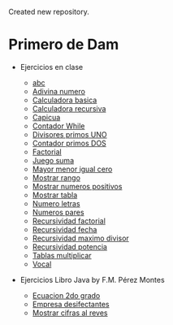 Created new repository.

# Primero de Dam


- Ejercicios en clase
    - [abc](src/es/Ejercicios/abc/)
    - [Adivina numero](src/Ejercicios/AdivinaNumero/)
    - [Calculadora basica](src/es/Ejercicios/CalculadoraBasica/)
    - [Calculadora recursiva](src/es/Ejercicios/calculadoraRecursiva/)
    - [Capicua](src/es/Ejercicios/Capicua/)
    - [Contador While](src/es/Ejercicios/ContadorWhile/)
    - [Divisores primos UNO](src/es/Ejercicios/Divisores_Primos/)
    - [Contador primos DOS](src/es/Ejercicios/DivisoresPrimos/)
    - [Factorial](src/es/Ejercicios/factorial/)
    - [Juego suma](src/es/Ejercicios/JuegoSuma/)
    - [Mayor menor igual cero](src/es/Ejercicios/mayorMenorIgualCero/)
    - [Mostrar rango](src/es/Ejercicios/Mostrar_Rango/)
    - [Mostrar numeros positivos](src/es/Ejercicios/mostrarNumerosPositivos/)
    - [Mostrar tabla](src/es/Ejercicios/MostrarTabla/)
    - [Numero letras](src/es/Ejercicios/NumeroLetras/)
    - [Numeros pares](src/es/Ejercicios/numerosPares/)
    - [Recursividad factorial](src/es/Ejercicios/Recursividad_Factorial/)
    - [Recursividad fecha](src/es/Ejercicios/Recursividad_Fecha/)
    - [Recursividad maximo divisor](src/es/Ejercicios/Recursividad_MaximoDivisor/)
    - [Recursividad potencia](src/es/Ejercicios/Recursividad_Potencia/)
    - [Tablas multiplicar](src/es/Ejercicios/tablasMultiplicar/)
    - [Vocal](src/es/Ejercicios/vocal/)


- Ejercicios Libro Java by F.M. Pérez Montes
    - [Ecuacion 2do grado](src/es/EjerciciosLibroJava/Ecuacion2doGrado/)
    - [Empresa desifectantes](src/es/EjerciciosLibroJava/EmpresaDesifectantes/)
    - [Mostrar cifras al reves](src/es/EjerciciosLibroJava/MostrarCifrasReves/)


